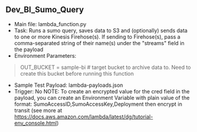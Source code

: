  Dev_BI_Sumo_Query
 ---------------------------------------------------------------- 
+ Main file:  lambda_function.py
+ Task: Runs a sumo query, saves data to S3 and (optionally) sends data to one or more  Kinesis Firehose(s). If sending to Firehose(s), pass a comma-separated string of their name(s) under the "streams" field in the payload
+ Environment Parameters: 
>
>    OUT_BUCKET  = sample-bi # target bucket to archive data to. Need to create this bucket before running this function
>
+ Sample Test Payload: lambda-payloads.json 
+ Trigger: No 
NOTE: To create an encrypted value for the cred field in the payload, you can create an Environment Variable with plain value of the format: SumoAccessID,SumoAccessKey,Deployment then encrypt in transit (see more at https://docs.aws.amazon.com/lambda/latest/dg/tutorial-env_console.html) 

